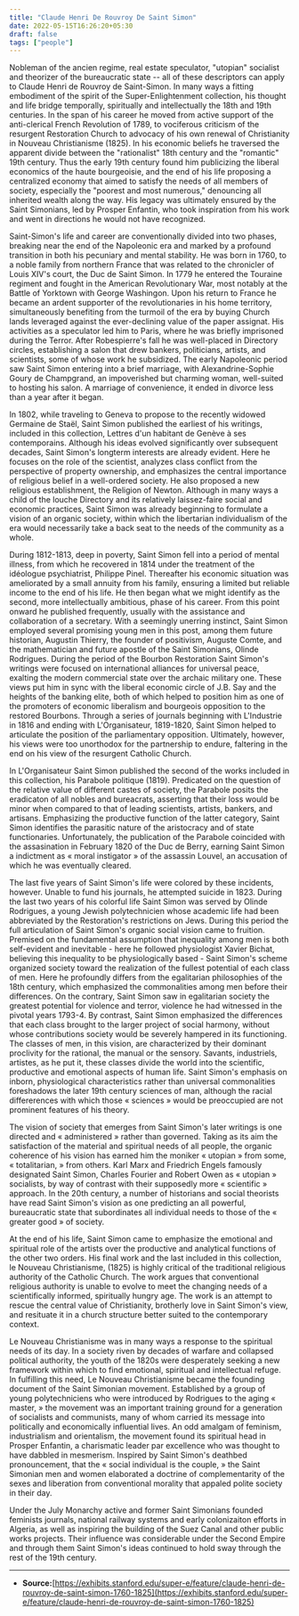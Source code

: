```yaml
---
title: "Claude Henri De Rouvroy De Saint Simon"
date: 2022-05-15T16:26:20+05:30
draft: false
tags: ["people"]
---
```


Nobleman of the ancien regime, real estate speculator, "utopian" socialist and theorizer of the bureaucratic state -- all of these descriptors can apply to Claude Henri de Rouvroy de Saint-Simon. In many ways a fitting embodiment of the spirit of the Super-Enlightenment collection, his thought and life bridge temporally, spiritually and intellectually the 18th and 19th centuries. In the span of his career he moved from active support of the anti-clerical French Revolution of 1789, to vociferous criticism of the resurgent Restoration Church to advocacy of his own renewal of Christianity in Nouveau Christianisme (1825). In his economic beliefs he traversed the apparent divide between the "rationalist" 18th century and the "romantic" 19th century. Thus the early 19th century found him publicizing the liberal economics of the haute bourgeoisie, and the end of his life proposing a centralized economy that aimed to satisfy the needs of all members of society, especially the "poorest and most numerous," denouncing all inherited wealth along the way. His legacy was ultimately ensured by the Saint Simonians, led by Prosper Enfantin, who took inspiration from his work and went in directions he would not have recognized.

Saint-Simon's life and career are conventionally divided into two phases, breaking near the end of the Napoleonic era and marked by a profound transition in both his pecuniary and mental stability. He was born in 1760, to a noble family from northern France that was related to the chronicler of Louis XIV's court, the Duc de Saint Simon. In 1779 he entered the Touraine regiment and fought in the American Revolutionary War, most notably at the Battle of Yorktown with George Washingon. Upon his return to France he became an ardent supporter of the revolutionaries in his home territory, simultaneously benefiting from the turmoil of the era by buying Church lands leveraged against the ever-declining value of the paper assignat. His activities as a speculator led him to Paris, where he was briefly imprisoned during the Terror. After Robespierre's fall he was well-placed in Directory circles, establishing a salon that drew bankers, politicians, artists, and scientists, some of whose work he subsidized. The early Napoleonic period saw Saint Simon entering into a brief marriage, with Alexandrine-Sophie Goury de Champgrand, an impoverished but charming woman, well-suited to hosting his salon. A marriage of convenience, it ended in divorce less than a year after it began.

In 1802, while traveling to Geneva to propose to the recently widowed Germaine de Staël, Saint Simon published the earliest of his writings, included in this collection, Lettres d'un habitant de Genève à ses contemporains. Although his ideas evolved significantly over subsequent decades, Saint Simon's longterm interests are already evident. Here he focuses on the role of the scientist, analyzes class conflict from the perspective of property ownership, and emphasizes the central importance of religious belief in a well-ordered society. He also proposed a new religious establishment, the Religion of Newton. Although in many ways a child of the louche Directory and its relatively laissez-faire social and economic practices, Saint Simon was already beginning to formulate a vision of an organic society, within which the libertarian individualism of the era would necessarily take a back seat to the needs of the community as a whole.

During 1812-1813, deep in poverty, Saint Simon fell into a period of mental illness, from which he recovered in 1814 under the treatment of the idéologue psychiatrist, Philippe Pinel. Thereafter his economic situation was ameliorated by a small annuity from his family, ensuring a limited but reliable income to the end of his life. He then began what we might identify as the second, more intellectually ambitious, phase of his career. From this point onward he published frequently, usually with the assistance and collaboration of a secretary. With a seemingly unerring instinct, Saint Simon employed several promising young men in this post, among them future historian, Augustin Thierry, the founder of positivism, Auguste Comte, and the mathematician and future apostle of the Saint Simonians, Olinde Rodrigues. During the period of the Bourbon Restoration Saint Simon's writings were focused on international alliances for universal peace, exalting the modern commercial state over the archaic military one. These views put him in sync with the liberal economic circle of J.B. Say and the heights of the banking elite, both of which helped to position him as one of the promoters of economic liberalism and bourgeois opposition to the restored Bourbons. Through a series of journals beginning with L'Industrie in 1816 and ending with L'Organisateur, 1819-1820, Saint Simon helped to articulate the position of the parliamentary opposition. Ultimately, however, his views were too unorthodox for the partnership to endure, faltering in the end on his view of the resurgent Catholic Church.

In L'Organisateur Saint Simon published the second of the works included in this collection, his Parabole politique (1819). Predicated on the question of the relative value of different castes of society, the Parabole posits the eradicaton of all nobles and bureacrats, asserting that their loss would be minor when compared to that of leading scientists, artists, bankers, and artisans. Emphasizing the productive function of the latter category, Saint Simon identifies the parasitic nature of the aristocracy and of state functionaries. Unfortunately, the publication of the Parabole coincided with the assasination in February 1820 of the Duc de Berry, earning Saint Simon a indictment as « moral instigator » of the assassin Louvel, an accusation of which he was eventually cleared.

The last five years of Saint Simon's life were colored by these incidents, however. Unable to fund his journals, he attempted suicide in 1823. During the last two years of his colorful life Saint Simon was served by Olinde Rodrigues, a young Jewish polytechnicien whose academic life had been abbreviated by the Restoration's restrictions on Jews. During this period the full articulation of Saint Simon's organic social vision came to fruition. Premised on the fundamental assumption that inequality among men is both self-evident and inevitable - here he followed physiologist Xavier Bichat, believing this inequality to be physiologically based - Saint Simon's scheme organized society toward the realization of the fullest potential of each class of men. Here he profoundly differs from the egalitarian philosophies of the 18th century, which emphasized the commonalities among men before their differences. On the contrary, Saint Simon saw in egalitarian society the greatest potential for violence and terror, violence he had witnessed in the pivotal years 1793-4. By contrast, Saint Simon emphasized the differences that each class brought to the larger project of social harmony, without whose contributions society would be severely hampered in its functioning. The classes of men, in this vision, are characterized by their dominant proclivity for the rational, the manual or the sensory. Savants, industriels, artistes, as he put it, these classes divide the world into the scientific, productive and emotional aspects of human life. Saint Simon's emphasis on inborn, physiological characteristics rather than universal commonalities foreshadows the later 19th century sciences of man, although the racial differerences with which those « sciences » would be preoccupied are not prominent features of his theory.

The vision of society that emerges from Saint Simon's later writings is one directed and « administered » rather than governed. Taking as its aim the satisfaction of the material and spiritual needs of all people, the organic coherence of his vision has earned him the moniker « utopian » from some, « totalitarian, » from others. Karl Marx and Friedrich Engels famously designated Saint Simon, Charles Fourier and Robert Owen as « utopian » socialists, by way of contrast with their supposedly more « scientific » approach. In the 20th century, a number of historians and social theorists have read Saint Simon's vision as one predicting an all powerful, bureaucratic state that subordinates all individual needs to those of the « greater good » of society.

At the end of his life, Saint Simon came to emphasize the emotional and spiritual role of the artists over the productive and analytical functions of the other two orders. His final work and the last included in this collection, le Nouveau Christianisme, (1825) is highly critical of the traditional religious authority of the Catholic Church. The work argues that conventional religious authority is unable to evolve to meet the changing needs of a scientifically informed, spiritually hungry age. The work is an attempt to rescue the central value of Christianity, brotherly love in Saint Simon's view, and resituate it in a church structure better suited to the contemporary context.

Le Nouveau Christianisme was in many ways a response to the spiritual needs of its day. In a society riven by decades of warfare and collapsed political authority, the youth of the 1820s were desperately seeking a new framework within which to find emotional, spiritual and intellectual refuge. In fulfilling this need, Le Nouveau Christianisme became the founding document of the Saint Simonian movement. Established by a group of young polytechniciens who were introduced by Rodrigues to the aging « master, » the movement was an important training ground for a generation of socialists and communists, many of whom carried its message into politically and economically influential lives. An odd amalgam of feminism, industrialism and orientalism, the movement found its spiritual head in Prosper Enfantin, a charismatic leader par excellence who was thought to have dabbled in mesmerism. Inspired by Saint Simon's deathbed pronouncement, that the « social individual is the couple, » the Saint Simonian men and women elaborated a doctrine of complementarity of the sexes and liberation from conventional morality that appaled polite society in their day.

Under the July Monarchy active and former Saint Simonians founded feminists journals, national railway systems and early colonizaiton efforts in Algeria, as well as inspiring the building of the Suez Canal and other public works projects. Their influence was considerable under the Second Empire and through them Saint Simon's ideas continued to hold sway through the rest of the 19th century.

----

- **Source:**[https://exhibits.stanford.edu/super-e/feature/claude-henri-de-rouvroy-de-saint-simon-1760-1825](https://exhibits.stanford.edu/super-e/feature/claude-henri-de-rouvroy-de-saint-simon-1760-1825)
